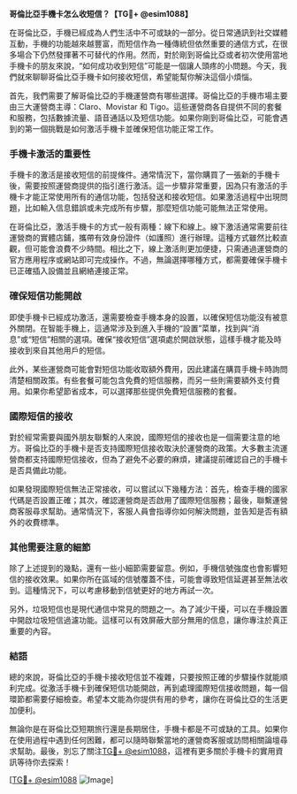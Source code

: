 **哥倫比亞手機卡怎么收短信？【TG💪+ @esim1088】**

在哥倫比亞，手機已經成為人們生活中不可或缺的一部分。從日常通訊到社交媒體互動，手機的功能越來越豐富，而短信作為一種傳統但依然重要的通信方式，在很多場合下仍然發揮著不可替代的作用。然而，對於剛到哥倫比亞或者初次使用當地手機卡的朋友來說，“如何成功收到短信”可能是一個讓人頭疼的小問題。今天，我們就來聊聊哥倫比亞手機卡如何接收短信，希望能幫你解決這個小煩惱。

首先，我們需要了解哥倫比亞的手機運營商有哪些選擇。哥倫比亞的手機市場主要由三大運營商主導：Claro、Movistar 和 Tigo。這些運營商各自提供不同的套餐和服務，包括數據流量、語音通話以及短信功能。如果你剛到哥倫比亞，可能會遇到的第一個挑戰是如何激活手機卡並確保短信功能正常工作。

### 手機卡激活的重要性

手機卡的激活是接收短信的前提條件。通常情況下，當你購買了一張新的手機卡後，需要按照運營商提供的指引進行激活。這一步驟非常重要，因為只有激活的手機卡才能正常使用所有的通信功能，包括發送和接收短信。如果激活過程中出現問題，比如輸入信息錯誤或未完成所有步驟，那麼短信功能可能無法正常使用。

在哥倫比亞，激活手機卡的方式一般有兩種：線下和線上。線下激活通常需要前往運營商的實體店鋪，攜帶有效身份證件（如護照）進行辦理。這種方式雖然比較直觀，但可能會浪費不少時間。相比之下，線上激活則更加便捷，只需通過運營商的官方應用程序或網站即可完成操作。不過，無論選擇哪種方式，都需要確保手機卡已正確插入設備並且網絡連接正常。

### 確保短信功能開啟

即使手機卡已經成功激活，還需要檢查手機本身的設置，以確保短信功能沒有被意外關閉。在智能手機上，這通常涉及到進入手機的“設置”菜單，找到與“消息”或“短信”相關的選項。確保“接收短信”選項處於開啟狀態，這樣手機才能及時接收到來自其他用戶的短信。

此外，某些運營商可能會對短信功能收取額外費用，因此建議在購買手機卡時詢問清楚相關政策。有些套餐可能包含免費的短信服務，而另一些則需要額外支付費用。如果你希望節省成本，可以選擇那些提供免費短信服務的套餐。

### 國際短信的接收

對於經常需要與國外朋友聯繫的人來說，國際短信的接收也是一個需要注意的地方。哥倫比亞的手機卡是否支持國際短信接收取決於運營商的政策。大多數主流運營商都支持國際短信接收，但為了避免不必要的麻煩，建議提前確認自己的手機卡是否具備此功能。

如果發現國際短信無法正常接收，可以嘗試以下幾種方法：首先，檢查手機的國家代碼是否設置正確；其次，確認運營商是否啟用了國際短信服務；最後，聯繫運營商客服尋求幫助。通常情況下，客服人員會指導你如何解決問題，並告知是否有額外的收費標準。

### 其他需要注意的細節

除了上述提到的幾點，還有一些小細節需要留意。例如，手機信號強度也會影響短信的接收效果。如果你所在區域的信號覆蓋不佳，可能會導致短信延遲甚至無法收到。這種情況下，可以考慮移動到信號更好的地方再試一次。

另外，垃圾短信也是現代通信中常見的問題之一。為了減少干擾，可以在手機設置中開啟垃圾短信過濾功能。這樣可以有效屏蔽大部分無用的信息，讓你專注於真正重要的內容。

### 結語

總的來說，哥倫比亞的手機卡接收短信並不複雜，只要按照正確的步驟操作就能順利完成。從激活手機卡到確保短信功能開啟，再到處理國際短信接收問題，每一個環節都需要仔細檢查。希望本文能為你提供有用的參考，讓你在哥倫比亞的生活更加便利。

無論你是在哥倫比亞短期旅行還是長期居住，手機卡都是不可或缺的工具。如果你在使用過程中遇到任何困難，都可以隨時聯繫當地的運營商客服或訪問相關論壇尋求幫助。最後，別忘了關注[TG💪+ @esim1088](https://t.me/s/esim1088)，這裡有更多關於手機卡的實用資訊等待你去探索！

[[TG💪+ @esim1088](https://t.me/s/esim1088) ![Image](https://i.postimg.cc/4NQfJmqS/Snipaste-2025-05-13-00-14-12.png)]